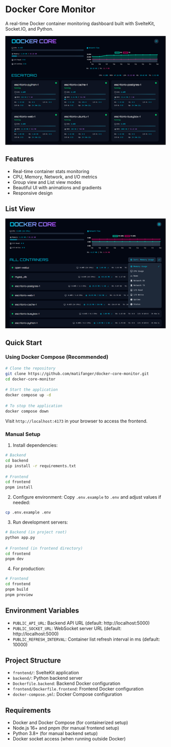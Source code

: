 # Docker Core Monitor

A real-time Docker container monitoring dashboard built with SvelteKit, Socket.IO, and Python.

![Docker Core Monitor](.github/hero.png)

## Features

- Real-time container stats monitoring
- CPU, Memory, Network, and I/O metrics
- Group view and List view modes
- Beautiful UI with animations and gradients
- Responsive design

## List View
![Docker Core Monitor](.github/list-view.png)

## Quick Start

### Using Docker Compose (Recommended)

```bash
# Clone the repository
git clone https://github.com/matifanger/docker-core-monitor.git
cd docker-core-monitor

# Start the application
docker compose up -d

# To stop the application
docker compose down
```

Visit `http://localhost:4173` in your browser to access the frontend.

### Manual Setup

1. Install dependencies:
```bash
# Backend
cd backend
pip install -r requirements.txt

# Frontend
cd frontend
pnpm install
```

2. Configure environment:
Copy `.env.example` to `.env` and adjust values if needed:
```bash
cp .env.example .env
```

3. Run development servers:
```bash
# Backend (in project root)
python app.py

# Frontend (in frontend directory)
cd frontend
pnpm dev
```

4. For production:
```bash
# Frontend
cd frontend
pnpm build
pnpm preview
```

## Environment Variables

- `PUBLIC_API_URL`: Backend API URL (default: http://localhost:5000)
- `PUBLIC_SOCKET_URL`: WebSocket server URL (default: http://localhost:5000)
- `PUBLIC_REFRESH_INTERVAL`: Container list refresh interval in ms (default: 10000)

## Project Structure

- `frontend/`: SvelteKit application
- `backend/`: Python backend server
- `Dockerfile.backend`: Backend Docker configuration
- `frontend/Dockerfile.frontend`: Frontend Docker configuration
- `docker-compose.yml`: Docker Compose configuration

## Requirements

- Docker and Docker Compose (for containerized setup)
- Node.js 16+ and pnpm (for manual frontend setup)
- Python 3.8+ (for manual backend setup)
- Docker socket access (when running outside Docker) 